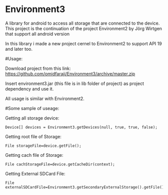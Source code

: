 
# Environment3
A library for android to access all storage that are connected to the device. This project is the continuation of the project Environment2 by  Jörg Wirtgen that support all android version 

In this library i made a new project cernel to Environment2 to support API 19 and later too.

#Usage:

Download project from this link:
https://github.com/omidfaraji/Environment3/archive/master.zip

Insert environment3.jar (this file is in lib folder of project)  as project dependency and use it.

All usage is similar with Environment2.

#Some sample of useage:


 Getting all storage device:
 
    Device[] devices = Environment3.getDevices(null, true, true, false);
  	
  	
 Getting root file of Storage:
 
    File storageFile=device.getFile();

		
 Getting cach file of Storage:
 
    File cachStorageFile=device.getCacheDir(context);


 Getting External SDCard File:
 
    File externalSDCardFile=Environment3.getSecondaryExternalStorage().getFile();

 

